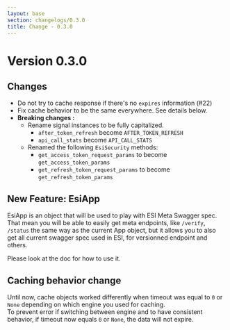 ```yaml
---
layout: base
section: changelogs/0.3.0
title: Change - 0.3.0
---
```

# Version 0.3.0
## Changes 
* Do not try to cache response if there's no `expires` information (#22)
* Fix cache behavior to be the same everywhere. See details below.
* **Breaking changes :**
    * Rename signal instances to be fully capitalized.
        * `after_token_refresh` become `AFTER_TOKEN_REFRESH`
        * `api_call_stats` become `API_CALL_STATS`
    * Renamed the following `EsiSecurity` methods:
        * `get_access_token_request_params` to become `get_access_token_params`
        * `get_refresh_token_request_params` to become `get_refresh_token_params`

## New Feature: EsiApp
EsiApp is an object that will be used to play with ESI Meta Swagger spec. <br>
That mean you will be able to easily get meta endpoints, like `/verify`, `/status` the same way as the current App object, but it allows you to also get all current swagger spec used in ESI, for versionned endpoint and others.

Please look at the doc for how to use it. 

## Caching behavior change
Until now, cache objects worked differently when timeout was equal to `0` or `None` depending on which engine you used for caching. <br>
To prevent error if switching between engine and to have consistent behavior, if timeout now equals `0` or `None`, the data will not expire.
